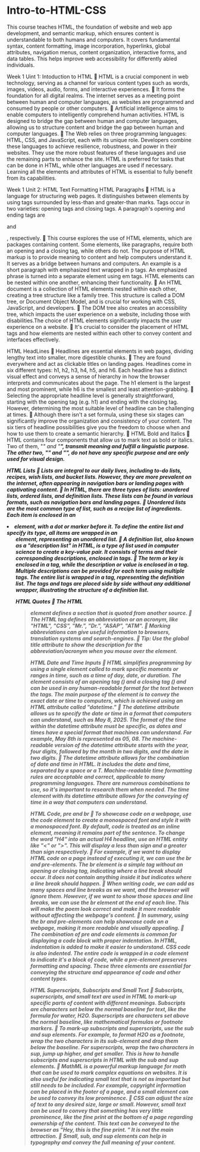 # Intro-to-HTML-CSS
This course teaches HTML, the foundation of website and web app development, and semantic markup, which ensures content is understandable to both humans and computers. It covers fundamental syntax, content formatting, image incorporation, hyperlinks, global attributes, navigation menus, content organization, interactive forms, and data tables. This helps improve web accessibility for differently abled individuals.

Week 1 Uint 1: Intoduction to HTML
	HTML is a crucial component in web technology, serving as a channel for various content types such as words, images, videos, audio, forms, and interactive experiences. 
	It forms the foundation for all digital realms. The internet serves as a meeting point between human and computer languages, as websites are programmed and consumed by people or other computers. 
	Artificial intelligence aims to enable computers to intelligently comprehend human activities. HTML is designed to bridge the gap between human and computer languages, allowing us to structure content and bridge the gap between human and computer languages.
	The Web relies on three programming languages: HTML, CSS, and JavaScript, each with its unique role. Developers combine these languages to achieve resilience, robustness, and power in their websites. They use the more robust features of these languages and use the remaining parts to enhance the site. HTML is preferred for tasks that can be done in HTML, while other languages are used if necessary. Learning all the elements and attributes of HTML is essential to fully benefit from its capabilities.

Week 1 Unit 2: HTML Text Formatting
HTML Paragraphs 
	HTML is a language for structuring web pages. It distinguishes between elements by using tags surrounded by less-than and greater-than marks. Tags occur in two varieties: opening tags and closing tags. A paragraph's opening and ending tags are <p> and </p>, respectively.
	This course explores the use of HTML elements, which are packages containing content. Some elements, like paragraphs, require both an opening and a closing tag, while others do not. The purpose of HTML markup is to provide meaning to content and help computers understand it. It serves as a bridge between humans and computers. An example is a short paragraph with emphasized text wrapped in p tags. An emphasized phrase is turned into a separate element using em tags. HTML elements can be nested within one another, enhancing their functionality.
	An HTML document is a collection of HTML elements nested within each other, creating a tree structure like a family tree. This structure is called a DOM tree, or Document Object Model, and is crucial for working with CSS, JavaScript, and developers. 
	The DOM tree also creates an accessibility tree, which impacts the user experience on a website, including those with disabilities.The choice of HTML elements significantly impacts the user experience on a website.
	It's crucial to consider the placement of HTML tags and how elements are nested within each other to convey content and interfaces effectively.

HTML HeadLines
	Headlines are essential elements in web pages, dividing lengthy text into smaller, more digestible chunks. 
	They are found everywhere and act as clickable titles on landing pages. Headlines come in six different types: h1, h2, h3, h4, h5, and h6. Each headline has a distinct visual effect and conveys a sense of hierarchy in how the browser interprets and communicates about the page. The h1 element is the largest and most prominent, while h6 is the smallest and least attention-grabbing.
	Selecting the appropriate headline level is generally straightforward, starting with the opening tag (e.g. h1) and ending with the closing tag. However, determining the most suitable level of headline can be challenging at times.
	Although there isn't a set formula, using these six stages can significantly improve the organization and consistency of your content. The six tiers of headline possibilities give you the freedom to choose when and how to use them to create a semantic hierarchy.
	HTML Bold and Italics
	HTML contains four components that allow us to mark text as bold or italics. Two of them, "<em>" and "<strong>", transmit meaning and fulfill a linguistic purpose. The other two, "<i>" and "<b>", do not have any specific purpose and are only used for visual design.

HTML Lists
	Lists are integral to our daily lives, including to-do lists, recipes, wish lists, and bucket lists. However, they are more prevalent on the internet, often appearing in navigation bars or landing pages with captivating content. 
	In HTML, there are three types of lists: unordered lists, ordered lists, and definition lists. These lists can be found in various formats, such as navigation bars and landing pages.
	Unordered lists are the most common type of list, such as a recipe list of ingredients. Each item is enclosed in an <li> element, with a dot or marker before it. To define the entire list and specify its type, all items are wrapped in an <ul> element, representing an unordered list.
	A definition list, also known as a "description list" in HTML, is a type of list used in computer science to create a key-value pair. It consists of terms and their corresponding descriptions, enclosed in tags. 
	The term or key is enclosed in a tag, while the description or value is enclosed in a tag. Multiple descriptions can be provided for each term using multiple tags. The entire list is wrapped in a tag, representing the definition list. The tags and tags are placed side by side without any additional wrapper, illustrating the structure of a definition list.
  
HTML Quotes
	The HTML <blockquote> element defines a section that is quoted from another source.
	The HTML <abbr> tag defines an abbreviation or an acronym, like "HTML", "CSS", "Mr.", "Dr.", "ASAP", "ATM".
	Marking abbreviations can give useful information to browsers, translation systems and search-engines.
	Tip: Use the global title attribute to show the description for the abbreviation/acronym when you mouse over the element.

HTML Date and Time Inputs
	HTML simplifies programming by using a single element called <time> to mark specific moments or ranges in time, such as a time of day, date, or duration. The <time> element consists of an opening tag (<time>) and a closing tag (</time>) and can be used in any human-readable format for the text between the tags. The main purpose of the <time> element is to convey the exact date or time to computers, which is achieved using an HTML attribute called "datetime."
	The datetime attribute allows us to specify the date or time in a format that computers can understand, such as <time datetime="2025-05-08">May 8, 2025</time>. The format of the time within the datetime attribute must be specific, as dates and times have a special format that machines can understand. For example, May 8th is represented as 05, 08. The machine-readable version of the datetime attribute starts with the year, four digits, followed by the month in two digits, and the date in two digits.
	The datetime attribute allows for the combination of date and time in HTML. It includes the date and time, separated by a space or a T. Machine-readable time formatting rules are acceptable and correct, applicable to many programming languages. There are numerous combinations to use, so it's important to research them when needed. The time element with its datetime attribute allows for the conveying of time in a way that computers can understand.

HTML Code, pre and br
	To showcase code on a webpage, use the code element to create a monospaced font and style it with a monospaced font. By default, code is treated as an inline element, meaning it remains part of the sentence. To change the word "H4" into an actual H4 headline, use an HTML entity like "&lt;" or "&gt;". This will display a less than sign and a greater than sign respectively.
	For example, if we want to display HTML code on a page instead of executing it, we can use the br and pre-elements. The br element is a simple tag without an opening or closing tag, indicating where a line break should occur. It does not contain anything inside it but indicates where a line break should happen.
	When writing code, we can add as many spaces and line breaks as we want, and the browser will ignore them. However, if we want to show those spaces and line breaks, we can use the br element at the end of each line. This will make the poem look correct and make it more readable without affecting the webpage's content.
	In summary, using the br and pre-elements can help showcase code on a webpage, making it more readable and visually appealing.
	The combination of pre and code elements is common for displaying a code block with proper indentation. In HTML, indentation is added to make it easier to understand. CSS code is also indented. The entire code is wrapped in a code element to indicate it's a block of code, while a pre-element preserves formatting and spacing. These three elements are essential for conveying the structure and appearance of code and other content types.


HTML Superscripts, Subscripts and Small Text
	Subscripts, superscripts, and small text are used in HTML to mark-up specific parts of content with different meanings. Subscripts are characters set below the normal baseline for text, like the formula for water, H2O. Superscripts are characters set above the normal baseline, like mathematical formulas or footnote markers.
	To mark-up subscripts and superscripts, use the sub and sup elements. For example, to format H2O as a footnote, wrap the two characters in its sub-element and drop them below the baseline. For superscripts, wrap the two characters in sup, jump up higher, and get smaller. This is how to handle subscripts and superscripts in HTML with the sub and sup elements.
	MathML is a powerful markup language for math that can be used to mark complex equations on websites. It is also useful for indicating small text that is not as important but still needs to be included. For example, copyright information can be placed in the footer of a page, and a small element can be used to convey its low prominence.
	CSS can adjust the size of text to any desired size, large or small. However, small text can be used to convey that something has very little prominence, like the fine print at the bottom of a page regarding ownership of the content. This text can be conveyed to the browser as "Hey, this is the fine print. " It is not the main attraction. 
	Small, sub, and sup elements can help in typography and convey the full meaning of your content.
